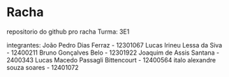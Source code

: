 # Racha
repositorio do github pro racha
Turma: 3E1

integrantes: João Pedro Dias Ferraz - 12301067
             Lucas Irineu Lessa da Siva - 12400211
             Bruno Gonçalves Belo - 12301922
             Joaquim de Assis Santana - 2400343
             Lucas Macedo Passagli Bittencourt - 12400564
             italo alexandre souza soares - 12401072
